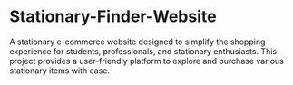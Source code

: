 # Stationary-Finder-Website
A stationary e-commerce website designed to simplify the shopping experience for students, professionals, and stationary enthusiasts. This project provides a user-friendly platform to explore and purchase various stationary items with ease.
